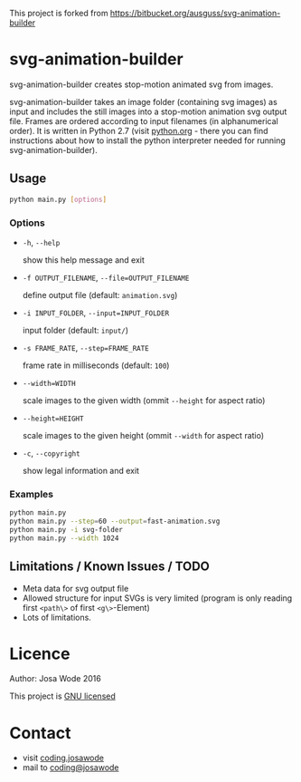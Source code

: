 This project is forked from https://bitbucket.org/ausguss/svg-animation-builder

# svg-animation-builder

svg-animation-builder creates stop-motion animated svg from images.

svg-animation-builder takes an image folder (containing svg images) as input and includes the still images into a stop-motion animation svg output file. Frames are ordered according to input filenames (in alphanumerical order).
It is written in Python 2.7 (visit [python.org](https://www.python.org) - there you can find instructions about how to install the python interpreter needed for running svg-animation-builder).

## Usage

```sh
python main.py [options]
```

### Options

- `-h`, `--help`

  show this help message and exit

- `-f OUTPUT_FILENAME`, `--file=OUTPUT_FILENAME`

  define output file (default: `animation.svg`)

- `-i INPUT_FOLDER`, `--input=INPUT_FOLDER`

  input folder (default: `input/`)

- `-s FRAME_RATE`, `--step=FRAME_RATE`

  frame rate in milliseconds (default: `100`)

- `--width=WIDTH`

  scale images to the given width (ommit `--height` for aspect ratio)

- `--height=HEIGHT`

  scale images to the given height (ommit `--width` for aspect ratio)

- `-c`, `--copyright`

  show legal information and exit

### Examples

```sh
python main.py
python main.py --step=60 --output=fast-animation.svg
python main.py -i svg-folder
python main.py --width 1024
```

## Limitations / Known Issues / TODO

- Meta data for svg output file
- Allowed structure for input SVGs is very limited (program is only reading first `<path\>` of first `<g\>`-Element)
- Lots of limitations.

# Licence

Author: Josa Wode 2016

This project is [GNU licensed](./LICENCE)

# Contact

- visit [coding.josawode](https://coding.josawode.de)
- mail to [coding@josawode](mailto:coding@josawode.de)
